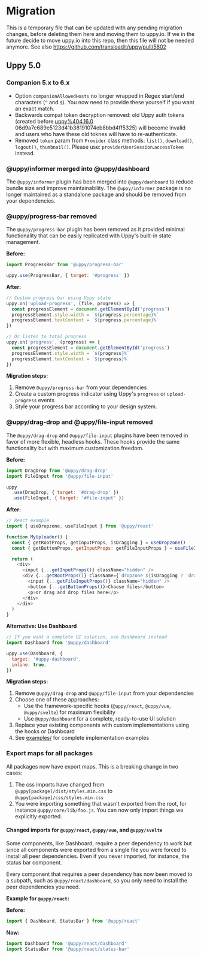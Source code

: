 # Migration

This is a temporary file that can be updated with any pending migration changes, before deleting them here and moving them to uppy.io. If we in the future decide to move uppy.io into this repo, then this file will not be needed anymore. See also https://github.com/transloadit/uppy/pull/5802

## Uppy 5.0

### Companion 5.x to 6.x

- Option `companionAllowedHosts` no longer wrapped in Regex start/end characters
  (`^` and `$`). You now need to provide these yourself if you want an exact
  match.
- Backwards compat token decryption removed: old Uppy auth tokens (created
  before
  [uppy%404.16.0](https://github.com/transloadit/uppy/releases/tag/uppy%404.16.0)
  06d9a7c689e5123d41b38191074eb8bbd4ff5325) will become invalid and users who
  have these old toknes will have to re-authenticate.
- Removed `token` param from `Provider` class methods: `list()`, `download()`,
  `logout()`, `thumbnail()`. Please use: `providerUserSession`.`accessToken`
  instead.

### @uppy/informer merged into @uppy/dashboard

The `@uppy/informer` plugin has been merged into `@uppy/dashboard` to reduce bundle size and improve maintainability. The `@uppy/informer` package is no longer maintained as a standalone package and should be removed from your dependencies.

### @uppy/progress-bar removed

The `@uppy/progress-bar` plugin has been removed as it provided minimal functionality that can be easily replicated with Uppy's built-in state management.

**Before:**
```js
import ProgressBar from '@uppy/progress-bar'

uppy.use(ProgressBar, { target: '#progress' })
```

**After:**
```js
// Custom progress bar using Uppy state
uppy.on('upload-progress', (file, progress) => {
  const progressElement = document.getElementById('progress')
  progressElement.style.width = `${progress.percentage}%`
  progressElement.textContent = `${progress.percentage}%`
})

// Or listen to total progress
uppy.on('progress', (progress) => {
  const progressElement = document.getElementById('progress')
  progressElement.style.width = `${progress}%`
  progressElement.textContent = `${progress}%`
})
```

**Migration steps:**
1. Remove `@uppy/progress-bar` from your dependencies
2. Create a custom progress indicator using Uppy's `progress` or `upload-progress` events
3. Style your progress bar according to your design system.

### @uppy/drag-drop and @uppy/file-input removed

The `@uppy/drag-drop` and `@uppy/file-input` plugins have been removed in favor of more flexible, headless hooks. These hooks provide the same functionality but with maximum customization freedom.

**Before:**
```js
import DragDrop from '@uppy/drag-drop'
import FileInput from '@uppy/file-input'

uppy
  .use(DragDrop, { target: '#drag-drop' })
  .use(FileInput, { target: '#file-input' })
```

**After:**
```js
// React example
import { useDropzone, useFileInput } from '@uppy/react'

function MyUploader() {
  const { getRootProps, getInputProps, isDragging } = useDropzone()
  const { getButtonProps, getInputProps: getFileInputProps } = useFileInput()

  return (
    <div>
      <input {...getInputProps()} className="hidden" />
      <div {...getRootProps()} className={`dropzone ${isDragging ? 'dragging' : ''}`}>
        <input {...getFileInputProps()} className="hidden" />
        <button {...getButtonProps()}>Choose files</button>
        <p>or drag and drop files here</p>
      </div>
    </div>
  )
}
```

**Alternative: Use Dashboard**
```js
// If you want a complete UI solution, use Dashboard instead
import Dashboard from '@uppy/dashboard'

uppy.use(Dashboard, {
  target: '#uppy-dashboard',
  inline: true,
})
```

**Migration steps:**
1. Remove `@uppy/drag-drop` and `@uppy/file-input` from your dependencies
2. Choose one of these approaches:
   - Use the framework-specific hooks (`@uppy/react`, `@uppy/vue`, `@uppy/svelte`) for maximum flexibility
   - Use `@uppy/dashboard` for a complete, ready-to-use UI solution
3. Replace your existing components with custom implementations using the hooks or Dashboard
4. See [examples/](../examples/) for complete implementation examples

### Export maps for all packages

All packages now have export maps. This is a breaking change in two cases:

1. The css imports have changed from `@uppy[package]/dist/styles.min.css` to `@uppy[package]/css/styles.min.css`
2. You were importing something that wasn't exported from the root, for instance `@uppy/core/lib/foo.js`. You can now only import things we explicitly exported.

#### Changed imports for `@uppy/react`, `@uppy/vue`, and `@uppy/svelte`

Some components, like Dashboard, require a peer dependency to work but since all components were exported from a single file you were forced to install all peer dependencies. Even if you never imported, for instance, the status bar component.

Every component that requires a peer dependency has now been moved to a subpath, such as `@uppy/react/dashboard`, so you only need to install the peer dependencies you need.

**Example for `@uppy/react`:**

**Before:**
```javascript
import { Dashboard, StatusBar } from '@uppy/react'
```

**Now:**
```javascript
import Dashboard from '@uppy/react/dashboard'
import StatusBar from '@uppy/react/status-bar'
```